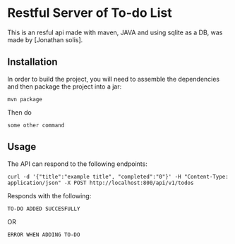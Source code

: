 
# Restful Server of To-do List

This is an resful api made with maven, JAVA and using sqlite as a DB, was made by [Jonathan solis].

## Installation
In order to build the project, you will need to assemble the dependencies and then package the project into a jar:

```mvn package```

Then do

```some other command```

## Usage
The API can respond to the following endpoints:

```curl -d '{"title":"example title", "completed":"0"}' -H "Content-Type: application/json" -X POST http://localhost:800/api/v1/todos```

Responds with the following:

```
TO-DO ADDED SUCCESFULLY
```
OR
```
ERROR WHEN ADDING TO-DO
```